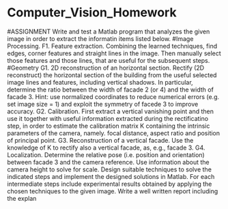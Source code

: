 # Computer_Vision_Homework

#ASSIGNMENT
Write and test a Matlab program that analyzes the given image in order to extract the informatin items
listed below.
#Image Processing.
F1. Feature extraction. Combining the learned techniques, find edges, corner features and
straight lines in the image. Then manually select those features and those lines, that are useful
for the subsequent steps.
#Geometry
G1. 2D reconstruction of an horizontal section. Rectify (2D reconstruct) the horizontal section of the
building from the useful selected image lines and features, including vertical shadows. In particular,
determine the ratio between the width of facade 2 (or 4) and the width of facade 3.
Hint: use normalized coordinates to reduce numerical errors (e.g. set image size = 1) and exploit the
symmetry of facede 3 to improve accuracy.
G2. Calibration. First extract a vertical vanishing point and then use it together with useful information
extracted during the rectificatino step, in order to estimate the calibration matrix K containing the intrinsic
parameters of the camera, namely. focal distance, aspect ratio and position of principal point.
G3. Reconstruction of a vertical facade. Use the knowledge of K to rectify also a vertical facade, as, e.g.,
facade 3.
G4. Localization. Determine the relative pose (i.e. position and orientation) between facade 3 and the
camera reference. Use information about the camera height to solve for scale.
Design suitable techniques to solve the indicated steps and implement the designed solutions in Matlab.
For each intermediate steps include experimental results obtained by applying the chosen techniques to
the given image. Write a well written report including the explan
